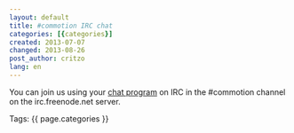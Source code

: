 ```yaml
---
layout: default
title: #commotion IRC chat
categories: [{categories}]
created: 2013-07-07
changed: 2013-08-26
post_author: critzo
lang: en
---
```

  <p>You can join us using your <a href="http://en.wikipedia.org/wiki/Comparison_of_Internet_Relay_Chat_clients">chat program</a> on IRC in the #commotion channel on the irc.freenode.net server.</p>
 <div class="tags">Tags: {{ page.categories }}</div>